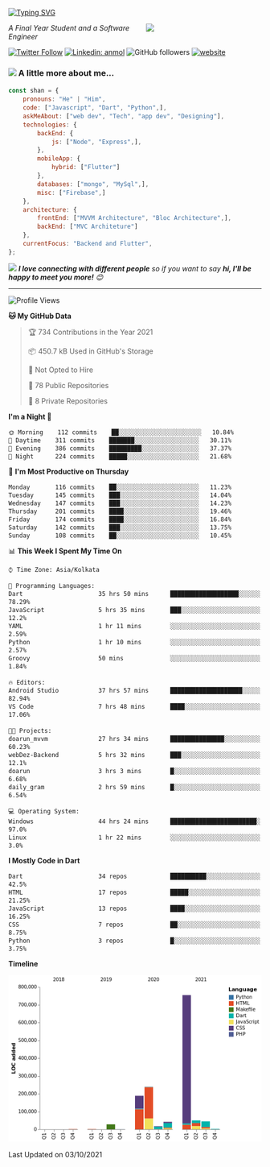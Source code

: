 <!-- <h2>नमस्ते (Namaste)🙏🏻, I'm Shan Shaji! <img src="https://media.giphy.com/media/12oufCB0MyZ1Go/giphy.gif" width="50"></h2> -->
[![Typing SVG](https://readme-typing-svg.herokuapp.com?lines=Hey%2C+I'm+Shan;I+am+a+Full+Stack+Developer)](https://git.io/typing-svg)

<img align='right' src="https://media.giphy.com/media/M9gbBd9nbDrOTu1Mqx/giphy.gif" width="230">
<p><em>A Final Year Student and a Software Engineer</em></p>

[![Twitter Follow](https://img.shields.io/twitter/follow/shan__shaji?style=flat)](https://twitter.com/intent/follow?screen_name=shan__shaji)
[![Linkedin: anmol](https://img.shields.io/badge/shan-shaji?style=flat-square&logo=Linkedin&logoColor=white&link=https://www.linkedin.com/in/shan-shaji/)](https://www.linkedin.com/in/shan-shaji/)
![GitHub followers](https://img.shields.io/github/followers/shan-shaji?label=Follow&style=social)
[![website](https://img.shields.io/badge/Website-46a2f1.svg?&style=flat-square&logo=Google-Chrome&logoColor=white&link=http://shan-shaji.github.io/)](http://shan-shaji.github.io/)



### <img src="https://media.giphy.com/media/VgCDAzcKvsR6OM0uWg/giphy.gif" width="50"> A little more about me...  

```javascript
const shan = {
    pronouns: "He" | "Him",
    code: ["Javascript", "Dart", "Python",],
    askMeAbout: ["web dev", "Tech", "app dev", "Designing"],
    technologies: {
        backEnd: {
            js: ["Node", "Express",],
        },
        mobileApp: {
            hybrid: ["Flutter"]
        },
        databases: ["mongo", "MySql",],
        misc: ["Firebase",]
    },
    architecture: {
        frontEnd: ["MVVM Architecture", "Bloc Architecture",],
        backEnd: ["MVC Architeture"]
    },
    currentFocus: "Backend and Flutter",
};
```

<img src="https://media.giphy.com/media/LnQjpWaON8nhr21vNW/giphy.gif" width="60"> <em><b>I love connecting with different people</b> so if you want to say <b>hi, I'll be happy to meet you more!</b> 😊</em>

---
<!--START_SECTION:waka-->
![Profile Views](http://img.shields.io/badge/Profile%20Views-93-blue)

**🐱 My GitHub Data** 

> 🏆 734 Contributions in the Year 2021
 > 
> 📦 450.7 kB Used in GitHub's Storage 
 > 
> 🚫 Not Opted to Hire
 > 
> 📜 78 Public Repositories 
 > 
> 🔑 8 Private Repositories  
 > 
**I'm a Night 🦉** 

```text
🌞 Morning    112 commits    ██░░░░░░░░░░░░░░░░░░░░░░░   10.84% 
🌆 Daytime    311 commits    ███████░░░░░░░░░░░░░░░░░░   30.11% 
🌃 Evening    386 commits    █████████░░░░░░░░░░░░░░░░   37.37% 
🌙 Night      224 commits    █████░░░░░░░░░░░░░░░░░░░░   21.68%

```
📅 **I'm Most Productive on Thursday** 

```text
Monday       116 commits    ██░░░░░░░░░░░░░░░░░░░░░░░   11.23% 
Tuesday      145 commits    ███░░░░░░░░░░░░░░░░░░░░░░   14.04% 
Wednesday    147 commits    ███░░░░░░░░░░░░░░░░░░░░░░   14.23% 
Thursday     201 commits    ████░░░░░░░░░░░░░░░░░░░░░   19.46% 
Friday       174 commits    ████░░░░░░░░░░░░░░░░░░░░░   16.84% 
Saturday     142 commits    ███░░░░░░░░░░░░░░░░░░░░░░   13.75% 
Sunday       108 commits    ██░░░░░░░░░░░░░░░░░░░░░░░   10.45%

```


📊 **This Week I Spent My Time On** 

```text
⌚︎ Time Zone: Asia/Kolkata

💬 Programming Languages: 
Dart                     35 hrs 50 mins      ███████████████████░░░░░░   78.29% 
JavaScript               5 hrs 35 mins       ███░░░░░░░░░░░░░░░░░░░░░░   12.2% 
YAML                     1 hr 11 mins        ░░░░░░░░░░░░░░░░░░░░░░░░░   2.59% 
Python                   1 hr 10 mins        ░░░░░░░░░░░░░░░░░░░░░░░░░   2.57% 
Groovy                   50 mins             ░░░░░░░░░░░░░░░░░░░░░░░░░   1.84%

🔥 Editors: 
Android Studio           37 hrs 57 mins      ████████████████████░░░░░   82.94% 
VS Code                  7 hrs 48 mins       ████░░░░░░░░░░░░░░░░░░░░░   17.06%

🐱‍💻 Projects: 
doarun_mvvm              27 hrs 34 mins      ███████████████░░░░░░░░░░   60.23% 
webDez-Backend           5 hrs 32 mins       ███░░░░░░░░░░░░░░░░░░░░░░   12.1% 
doarun                   3 hrs 3 mins        █░░░░░░░░░░░░░░░░░░░░░░░░   6.68% 
daily_gram               2 hrs 59 mins       █░░░░░░░░░░░░░░░░░░░░░░░░   6.54%

💻 Operating System: 
Windows                  44 hrs 24 mins      ████████████████████████░   97.0% 
Linux                    1 hr 22 mins        ░░░░░░░░░░░░░░░░░░░░░░░░░   3.0%

```

**I Mostly Code in Dart** 

```text
Dart                     34 repos            ██████████░░░░░░░░░░░░░░░   42.5% 
HTML                     17 repos            █████░░░░░░░░░░░░░░░░░░░░   21.25% 
JavaScript               13 repos            ████░░░░░░░░░░░░░░░░░░░░░   16.25% 
CSS                      7 repos             ██░░░░░░░░░░░░░░░░░░░░░░░   8.75% 
Python                   3 repos             █░░░░░░░░░░░░░░░░░░░░░░░░   3.75%

```


**Timeline**

![Chart not found](https://raw.githubusercontent.com/shan-shaji/shan-shaji/master/charts/bar_graph.png) 


 Last Updated on 03/10/2021
<!--END_SECTION:waka-->

